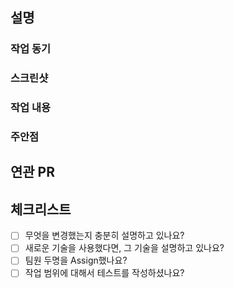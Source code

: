 <!--
  제목은 `[(키워드)] (작업한 내용)` 로 작성해 주세요
  키워드 예시: feat/qa/sentry 등
-->

## 설명

### 작업 동기


### 스크린샷

<!--
  (Optional)
   사진이나 Gif를 추가해 주세요.
-->

### 작업 내용

<!-- PR 본문을 입력하세요. -->

### 주안점

<!--
  (Optional)
  리뷰 시에 유심히 봐주었으면 하는 부분을 설명합니다.
-->

## 연관 PR

<!--
  (Optional)
  이 PR과 연관되어있는 다른 PR을 기입합니다.
  예) - meshkorea/prime-api-client#15 : 연관된 API 변경점
-->

## 체크리스트

- [ ] 무엇을 변경했는지 충분히 설명하고 있나요?
- [ ] 새로운 기술을 사용했다면, 그 기술을 설명하고 있나요?
- [ ] 팀원 두명을 Assign했나요?
- [ ] 작업 범위에 대해서 테스트를 작성하셨나요?
